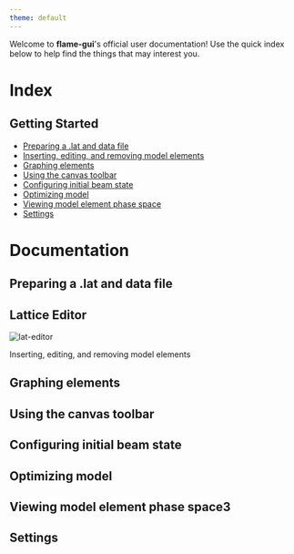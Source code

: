```yaml
---
theme: default
---
```

Welcome to **flame-gui**'s official user documentation! Use the quick index below to help find the things that may interest you.
# Index
## Getting Started
- [Preparing a .lat and data file](#preparing-a-lat-and-data-file)
- [Inserting, editing, and removing model elements](#inserting-editing-and-removing-model-elements)
- [Graphing elements](#graphing-elements)
- [Using the canvas toolbar](#using-the-canvas-toolbar)
- [Configuring initial beam state](#configuring-initial-beam-state)
- [Optimizing model](#optimizing-model)
- [Viewing model element phase space](#viewing-model-element-phase-space)
- [Settings](#settings)

# Documentation
## Preparing a .lat and data file

## Lattice Editor
![lat-editor](https://user-images.githubusercontent.com/70593138/179042616-fbfdb8b7-124c-465e-a787-f0106e001ddf.JPG)


Inserting, editing, and removing model elements


## Graphing elements

## Using the canvas toolbar

## Configuring initial beam state

## Optimizing model

## Viewing model element phase space3

## Settings
